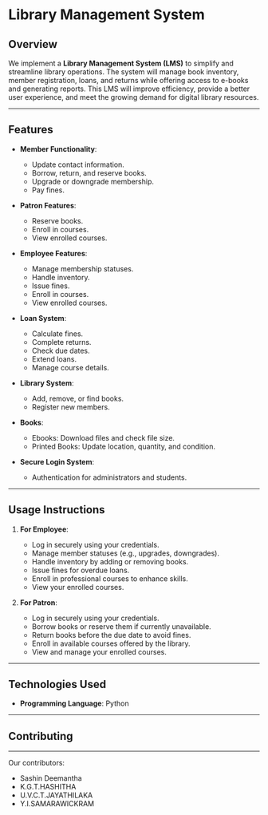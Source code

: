 
# Library Management System
 
## Overview
We implement a **Library Management System (LMS)** to simplify and streamline library 
operations. The system will manage book inventory, member registration, loans, and returns while 
offering access to e-books and generating reports. This LMS will improve efficiency, provide a 
better user experience, and meet the growing demand for digital library resources. 

---

## Features

- **Member Functionality**:
   - Update contact information.
   - Borrow, return, and reserve books.
   - Upgrade or downgrade membership.
   - Pay fines.

- **Patron Features**:
   - Reserve books.
   - Enroll in courses.
   - View enrolled courses.

- **Employee Features**:
   - Manage membership statuses.
   - Handle inventory.
   - Issue fines.
   - Enroll in courses.
   - View enrolled courses.
   
- **Loan System**:
   - Calculate fines.
   - Complete returns.
   - Check due dates.
   - Extend loans.
   - Manage course details.

- **Library System**:
   - Add, remove, or find books.
   - Register new members.

- **Books**:
   - Ebooks: Download files and check file size.
   - Printed Books: Update location, quantity, and condition.

- **Secure Login System**:
   - Authentication for administrators and students.

---

## Usage Instructions

1. **For Employee**:
   - Log in securely using your credentials.
   - Manage member statuses (e.g., upgrades, downgrades).
   - Handle inventory by adding or removing books.
   - Issue fines for overdue loans.
   - Enroll in professional courses to enhance skills.
   - View your enrolled courses.

2. **For Patron**:
   - Log in securely using your credentials.
   - Borrow books or reserve them if currently unavailable.
   - Return books before the due date to avoid fines.
   - Enroll in available courses offered by the library.
   - View and manage your enrolled courses.

---

## Technologies Used
- **Programming Language**: Python
---

## Contributing
---
Our contributors:
- Sashin Deemantha
- K.G.T.HASHITHA
- U.V.C.T.JAYATHILAKA
- Y.I.SAMARAWICKRAM
